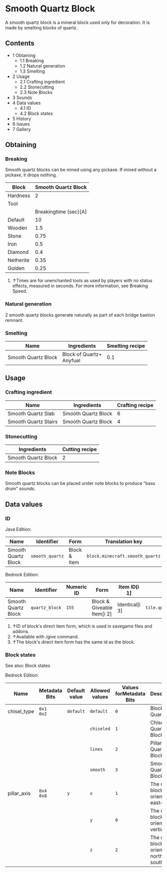 # Smooth Quartz Block
A smooth quartz block is a mineral block used only for decoration. It is made by smelting blocks of quartz.

## Contents
- 1 Obtaining
	- 1.1 Breaking
	- 1.2 Natural generation
	- 1.3 Smelting
- 2 Usage
	- 2.1 Crafting ingredient
	- 2.2 Stonecutting
	- 2.3 Note Blocks
- 3 Sounds
- 4 Data values
	- 4.1 ID
	- 4.2 Block states
- 5 History
- 6 Issues
- 7 Gallery

## Obtaining
### Breaking
Smooth quartz blocks can be mined using any pickaxe. If mined without a pickaxe, it drops nothing.

| Block     | Smooth Quartz Block   |
|-----------|-----------------------|
| Hardness  | 2                     |
| Tool      |                       |
|           | Breakingtime (sec)[A] |
| Default   | 10                    |
| Wooden    | 1.5                   |
| Stone     | 0.75                  |
| Iron      | 0.5                   |
| Diamond   | 0.4                   |
| Netherite | 0.35                  |
| Golden    | 0.25                  |

1. ↑Times are for unenchanted tools as used by players with no status effects, measured in seconds. For more information, see Breaking Speed.

### Natural generation
2 smooth quartz blocks generate naturally as part of each bridge bastion remnant.

### Smelting
| Name                | Ingredients                  | Smelting recipe |
|---------------------|------------------------------|-----------------|
| Smooth Quartz Block | Block of Quartz+<br/>Anyfuel | 0.1             |

## Usage
### Crafting ingredient
| Name                 | Ingredients         | Crafting recipe |
|----------------------|---------------------|-----------------|
| Smooth Quartz Slab   | Smooth Quartz Block | 6               |
| Smooth Quartz Stairs | Smooth Quartz Block | 4               |

### Stonecutting
| Ingredients         | Cutting recipe |
|---------------------|----------------|
| Smooth Quartz Block | 2              |

### Note Blocks
Smooth quartz blocks can be placed under note blocks to produce "bass drum" sounds.

## Data values
### ID
Java Edition:

| Name                | Identifier      | Form         | Translation key                 |
|---------------------|-----------------|--------------|---------------------------------|
| Smooth Quartz Block | `smooth_quartz` | Block & Item | `block.minecraft.smooth_quartz` |

Bedrock Edition:

| Name                | Identifier     | Numeric ID | Form                       | Item ID[i 1]   | Translation key                 |
|---------------------|----------------|------------|----------------------------|----------------|---------------------------------|
| Smooth Quartz Block | `quartz_block` | `155`      | Block & Giveable Item[i 2] | Identical[i 3] | `tile.quartz_block.smooth.name` |

1. ↑ID of block's direct item form, which is used in savegame files and addons.
2. ↑Available with /give command.
3. ↑The block's direct item form has the same id as the block.

### Block states
See also: Block states

Bedrock Edition:

| Name        | Metadata Bits   | Default value | Allowed values | Values forMetadata Bits | Description                               |
|-------------|-----------------|---------------|----------------|-------------------------|-------------------------------------------|
| chisel_type | `0x1`<br/>`0x2` | `default`     | `default`      | `0`                     | Block of Quartz                           |
|             |                 |               | `chiseled`     | `1`                     | Chiseled Quartz Block                     |
|             |                 |               | `lines`        | `2`                     | Pillar Quartz Block                       |
|             |                 |               | `smooth`       | `3`                     | Smooth Quartz Block                       |
| pillar_axis | `0x4`<br/>`0x8` | `y`           | `x`            | `1`                     | The quartz block is oriented east–west.   |
|             |                 |               | `y`            | `0`                     | The quartz block is oriented vertically.  |
|             |                 |               | `z`            | `2`                     | The quartz block is oriented north–south. |


